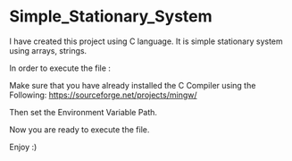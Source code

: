 # Simple_Stationary_System
I have created this project using C language. It is simple stationary system using arrays, strings.

In order to execute the file :

Make sure that you have already installed the C Compiler using the Following: 
https://sourceforge.net/projects/mingw/

Then set the Environment Variable Path.

Now you are ready to execute the file.

Enjoy :)
